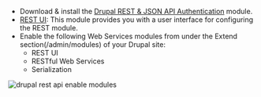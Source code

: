 * Download & install the [Drupal REST & JSON API Authentication](https://www.drupal.org/project/rest%5Fapi%5Fauthentication) module.
* [REST UI](https://www.drupal.org/project/restui): This module provides you with a user interface for configuring the REST module.
* Enable the following Web Services modules from under the Extend section(/admin/modules) of your Drupal site:  
   * REST UI  
   * RESTful Web Services  
   * Serialization

![drupal rest api enable modules](https://www.drupal.org/files/drupal-rest-api-enable-modules-checkbox.png)
